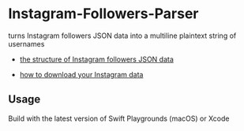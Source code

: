 # Instagram-Followers-Parser
turns Instagram followers JSON data into a multiline plaintext string of usernames

- [the structure of Instagram followers JSON data](https://gist.github.com/Vince14Genius/d808aee318b8725318f53c66d26dbd80)

- [how to download your Instagram data](https://help.instagram.com/181231772500920/?helpref=uf_share)

## Usage

Build with the latest version of Swift Playgrounds (macOS) or Xcode
